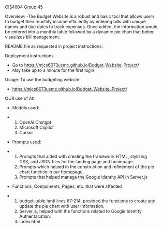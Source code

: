 CIS4004 Group 45

Overview:
-The Budget Website is a robust and basic tool that allows users to budget their monthly income
 efficiently by entering bills with unique names and due dates to track expenses. Once added, the
 information would be entered into a monthly table followed by a dynamic pie chart that better
 visualizes bill management.

README file as requested in project instructions: 

Deployment instructions
-  Go to https://mjcs6073usmc.github.io/Budget_Website_Project/
-  May take up to a minute for the first login

Usage:
To use the budgeting website:
 - https://mjcs6073usmc.github.io/Budget_Website_Project/

 
 OUR use of AI:
- Models used:
-   1. OpenAi Chatgpt
    2. Microsoft Copilot
    3. Cursor
 
-   Prompts used:
-   1. Prompts that aided with creating the framework HTML, stylizing CSS, and JSON files for the landing page and homepage.
    2. Prompts which helped in the construction and refinement of the pie chart function in our homepage.
    3. Prompts that helped manage the Google Identity API in Server.js
 
-   Functions, Components, Pages, etc. that were affected
-   1. budget-table.hmtl lines 67-214, provided the functions to create and update the pie chart with user information. 
    2. Server.js, helped with the functions related to Google Identity Authentacation.
    3. index.html
